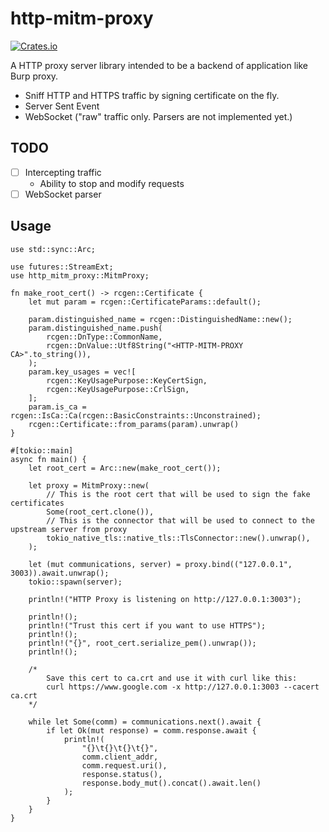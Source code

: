 # http-mitm-proxy

[![Crates.io](https://img.shields.io/crates/v/http-mitm-proxy.svg)](https://crates.io/crates/http-mitm-proxy)

A HTTP proxy server library intended to be a backend of application like Burp proxy.

- Sniff HTTP and HTTPS traffic by signing certificate on the fly.
- Server Sent Event
- WebSocket ("raw" traffic only. Parsers are not implemented yet.)

## TODO

- [ ] Intercepting traffic
    - Ability to stop and modify requests
- [ ] WebSocket parser

## Usage

```rust, no_run
use std::sync::Arc;

use futures::StreamExt;
use http_mitm_proxy::MitmProxy;

fn make_root_cert() -> rcgen::Certificate {
    let mut param = rcgen::CertificateParams::default();

    param.distinguished_name = rcgen::DistinguishedName::new();
    param.distinguished_name.push(
        rcgen::DnType::CommonName,
        rcgen::DnValue::Utf8String("<HTTP-MITM-PROXY CA>".to_string()),
    );
    param.key_usages = vec![
        rcgen::KeyUsagePurpose::KeyCertSign,
        rcgen::KeyUsagePurpose::CrlSign,
    ];
    param.is_ca = rcgen::IsCa::Ca(rcgen::BasicConstraints::Unconstrained);
    rcgen::Certificate::from_params(param).unwrap()
}

#[tokio::main]
async fn main() {
    let root_cert = Arc::new(make_root_cert());

    let proxy = MitmProxy::new(
        // This is the root cert that will be used to sign the fake certificates
        Some(root_cert.clone()),
        // This is the connector that will be used to connect to the upstream server from proxy
        tokio_native_tls::native_tls::TlsConnector::new().unwrap(),
    );

    let (mut communications, server) = proxy.bind(("127.0.0.1", 3003)).await.unwrap();
    tokio::spawn(server);

    println!("HTTP Proxy is listening on http://127.0.0.1:3003");

    println!();
    println!("Trust this cert if you want to use HTTPS");
    println!();
    println!("{}", root_cert.serialize_pem().unwrap());
    println!();

    /*
        Save this cert to ca.crt and use it with curl like this:
        curl https://www.google.com -x http://127.0.0.1:3003 --cacert ca.crt
    */

    while let Some(comm) = communications.next().await {
        if let Ok(mut response) = comm.response.await {
            println!(
                "{}\t{}\t{}\t{}",
                comm.client_addr,
                comm.request.uri(),
                response.status(),
                response.body_mut().concat().await.len()
            );
        }
    }
}
```